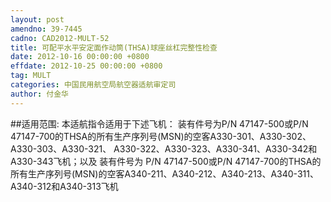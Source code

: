 ```yaml
---
layout: post
amendno: 39-7445
cadno: CAD2012-MULT-52
title: 可配平水平安定面作动筒(THSA)球座丝杠完整性检查
date: 2012-10-16 00:00:00 +0800
effdate: 2012-10-25 00:00:00 +0800
tag: MULT
categories: 中国民用航空局航空器适航审定司
author: 付金华
---
```


##适用范围:
本适航指令适用于下述飞机：
装有件号为P/N 47147-500或P/N 47147-700的THSA的所有生产序列号(MSN)的空客A330-301、A330-302、A330-303、A330-321、 A330-322、A330-323、A330-341、A330-342和A330-343飞机；以及
装有件号为 P/N 47147-500或P/N 47147-700的THSA的所有生产序列号(MSN)的空客A340-211、A340-212、A340-213、A340-311、A340-312和A340-313飞机

